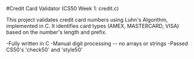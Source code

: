 #Credit Card Validator (CS50 Week 1: credit.c)

This project validates credit card numbers using Luhn's Algorithm, implemented in C. It identifies card types (AMEX, MASTERCARD, VISA) based on the number's length and prefix.

-Fully written in C
-Manual digit processing -- no arrays or strings
-Passed CS50's 'check50' and 'style50'
